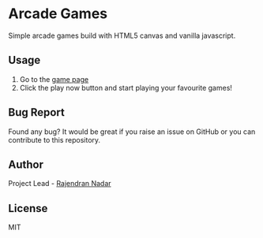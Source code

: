 # Arcade Games

Simple arcade games build with HTML5 canvas and vanilla javascript.

## Usage

1. Go to the [game page](https://raajnadar.github.io/arcade-games)
2. Click the play now button and start playing your favourite games!

## Bug Report

Found any bug? It would be great if you raise an issue on GitHub or you can contribute to this repository.

## Author

Project Lead - [Rajendran Nadar](https://raajnadar.github.io)

## License

MIT
